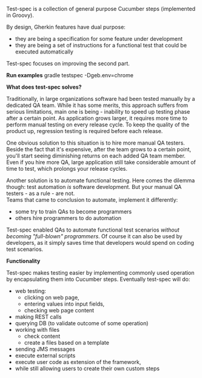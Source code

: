
Test-spec is a collection of general purpose Cucumber steps (implemented in Groovy).

By design, Gherkin features have dual purpose: 
* they are being a specification for some feature under development
* they are being a set of instructions for a functional test that could be executed automatically 

Test-spec focuses on improving the second part.


**Run examples**
gradle testspec -Dgeb.env=chrome


**What does test-spec solves?**

Traditionally, in large organizations software had been tested manually by a dedicated QA team.
While it has some merits, this approach suffers from serious limitations, 
main one is being - inability to speed up testing phase after a certain point. 
As application grows larger, it requires more time to perform manual testing on every release cycle.
To keep the quality of the product up, regression testing is required before each release.

One obvious solution to this situation is to hire more manual QA testers.
Beside the fact that it's expensive, after the team grows to a certain point, 
you'll start seeing diminishing returns on each added QA team member.
Even if you hire more QA, large application still take considerable amount of time to test,
which prolongs your release cycles. 

Another solution is to automate functional testing.
Here comes the dilemma though: test automation _is_ software development.
But your manual QA testers - as a rule - are not.  
Teams that came to conclusion to automate, implement it differently: 
* some try to train QAs to become programmers
* others hire programmers to do automation

Test-spec enabled QAs to automate functional test scenarios _without becoming "full-blown" programmers_.
Of course it can also be used by developers, as it simply saves time that developers would spend on coding test scenarios.  


**Functionality**

Test-spec makes testing easier by implementing commonly used operation by encapsulating them into Cucumber steps.
Eventually test-spec will do:
* web testing:
    * clicking on web page, 
    * entering values into input fields, 
    * checking web page content
* making REST calls
* querying DB (to validate outcome of some operation)
* working with files
    * check content
    * create a files based on a template
* sending JMS messages
* execute external scripts
* execute user code as extension of the framework, 
* while still allowing users to create their own custom steps 
